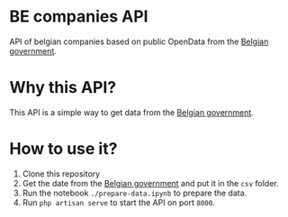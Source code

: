 # BE companies API

API of belgian companies based on public OpenData from the [Belgian government](https://kbopub.economie.fgov.be/kbo-open-data/login).

# Why this API?

This API is a simple way to get data from the [Belgian government](https://kbopub.economie.fgov.be/kbo-open-data/login).

# How to use it?

1. Clone this repository
2. Get the date from the [Belgian government](https://kbopub.economie.fgov.be/kbo-open-data/login) and put it in the `csv` folder.
3. Run the notebook `./prepare-data.ipynb` to prepare the data.
4. Run `php artisan serve` to start the API on port `8000`.
